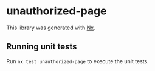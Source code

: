 # unauthorized-page

This library was generated with [Nx](https://nx.dev).

## Running unit tests

Run `nx test unauthorized-page` to execute the unit tests.
